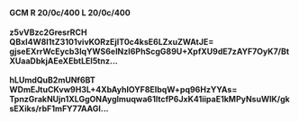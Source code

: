 #### GCM R 20/0c/400 L 20/0c/400
**z5vVBzc2GresrRCH**<br/>**QBxI4W8l1tZ3101vivKORzEjIT0c4ksE6LZxuZWAtJE=**<br/>**gjseEXrrWcEycb3IqYWS6eINzI6PhScgG89U+XpfXU9dE7zAYF7OyK7/BtXUaaDbkjAEeXEbtLEl5tnz...**<br/><br/>
**hLUmdQuB2mUNf6BT**<br/>**WDmEJtuCKvw9H3L+4XbAyhlOYF8EIbqW+pq96HzYYAs=**<br/>**TpnzGrakNUjn1XLGgONAyglmuqwa61ltcfP6JxK41iipaE1kMPyNsuWlK/gksEXiks/rbF1mFY77AAGl...**